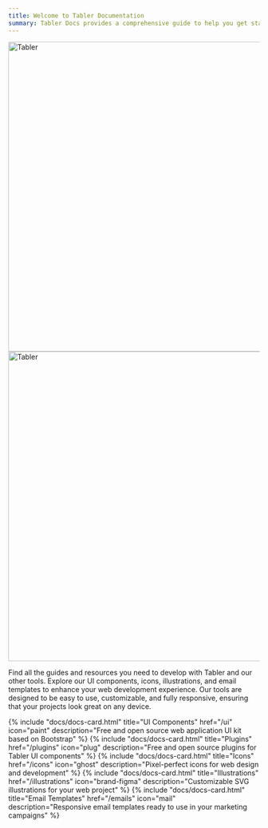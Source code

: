 ```yaml
---
title: Welcome to Tabler Documentation
summary: Tabler Docs provides a comprehensive guide to help you get started with the Tabler ecosystem, including its UI components, plugins, and icons. Explore detailed documentation to understand and leverage the full potential of Tabler in your projects.
---
```


<img src="/img/tabler.png" alt="Tabler" class="mb-4 hide-theme-dark border-0" width="816" height="620" />
<img src="/img/tabler-dark.png" alt="Tabler" class="mb-4 hide-theme-light border-0" width="816" height="620" />

Find all the guides and resources you need to develop with Tabler and our other tools. Explore our UI components, icons, illustrations, and email templates to enhance your web development experience. Our tools are designed to be easy to use, customizable, and fully responsive, ensuring that your projects look great on any device.

<div class="mt-6 pt-6">
	<div class="row row-deck row-cards">
		{% include "docs/docs-card.html" title="UI Components" href="/ui" icon="paint" description="Free and open source web application UI kit based on Bootstrap" %}
		{% include "docs/docs-card.html" title="Plugins" href="/plugins" icon="plug" description="Free and open source plugins for Tabler UI components" %}
		{% include "docs/docs-card.html" title="Icons" href="/icons" icon="ghost" description="Pixel-perfect icons for web design and development" %}
		{% include "docs/docs-card.html" title="Illustrations" href="/illustrations" icon="brand-figma" description="Customizable SVG illustrations for your web project" %}
		{% include "docs/docs-card.html" title="Email Templates" href="/emails" icon="mail" description="Responsive email templates ready to use in your marketing campaigns" %}
	</div>
</div>
